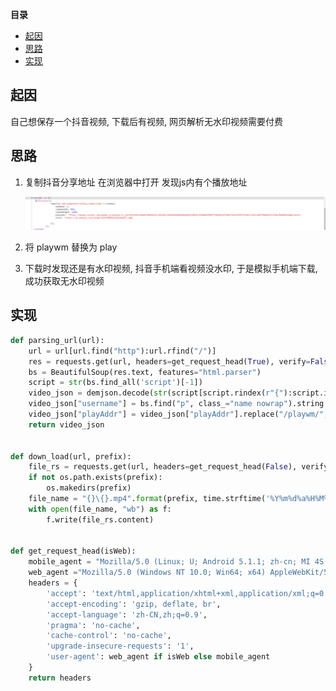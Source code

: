 <!-- START doctoc generated TOC please keep comment here to allow auto update -->
<!-- DON'T EDIT THIS SECTION, INSTEAD RE-RUN doctoc TO UPDATE -->
**目录**

- [起因](#%E8%B5%B7%E5%9B%A0)
- [思路](#%E6%80%9D%E8%B7%AF)
- [实现](#%E5%AE%9E%E7%8E%B0)

<!-- END doctoc generated TOC please keep comment here to allow auto update -->

## 起因

 自己想保存一个抖音视频, 下载后有视频, 网页解析无水印视频需要付费



## 思路

1. 复制抖音分享地址 在浏览器中打开   发现js内有个播放地址

   ![1565444162358](../../file/img/1565444162358.png)

2. 将 playwm 替换为 play

3. 下载时发现还是有水印视频, 抖音手机端看视频没水印, 于是模拟手机端下载, 成功获取无水印视频

   

## 实现 

```python
def parsing_url(url):
    url = url[url.find("http"):url.rfind("/")]
    res = requests.get(url, headers=get_request_head(True), verify=False)
    bs = BeautifulSoup(res.text, features="html.parser")
    script = str(bs.find_all('script')[-1])
    video_json = demjson.decode(str(script[script.rindex(r"{"):script.index(r"}") + 1]))
    video_json["username"] = bs.find("p", class_="name nowrap").string.replace('@', '')
    video_json["playAddr"] = video_json["playAddr"].replace("/playwm/", "/play/")
    return video_json


def down_load(url, prefix):
    file_rs = requests.get(url, headers=get_request_head(False), verify=False)
    if not os.path.exists(prefix):
        os.makedirs(prefix)
    file_name = "{}\{}.mp4".format(prefix, time.strftime('%Y%m%d%a%H%M%S', time.localtime(time.time())))
    with open(file_name, "wb") as f:
        f.write(file_rs.content)


def get_request_head(isWeb):
    mobile_agent = "Mozilla/5.0 (Linux; U; Android 5.1.1; zh-cn; MI 4S Build/LMY47V) AppleWebKit/537.36 (KHTML, like Gecko) Version/4.0 Chrome/53.0.2785.146 Mobile Safari/537.36 XiaoMi/MiuiBrowser/9.1.3"
    web_agent ="Mozilla/5.0 (Windows NT 10.0; Win64; x64) AppleWebKit/537.36 (KHTML, like Gecko) Chrome/73.0.3683.103 Safari/537.36"
    headers = {
        'accept': 'text/html,application/xhtml+xml,application/xml;q=0.9,image/webp,image/apng,*/*;q=0.8',
        'accept-encoding': 'gzip, deflate, br',
        'accept-language': 'zh-CN,zh;q=0.9',
        'pragma': 'no-cache',
        'cache-control': 'no-cache',
        'upgrade-insecure-requests': '1',
        'user-agent': web_agent if isWeb else mobile_agent
    }
    return headers
```

